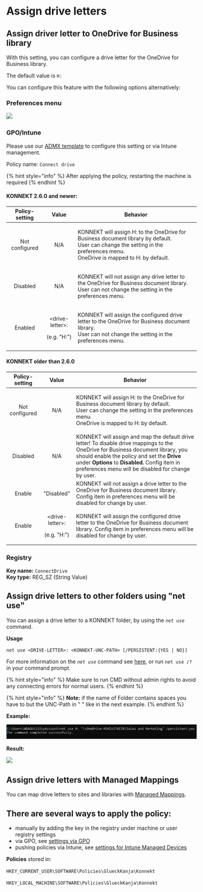 # Assign drive letters

## Assign driver letter to OneDrive for Business library

With this setting, you can configure a drive letter for the OneDrive for Business library.

The default value is `H:`

You can configure this feature with the following options alternatively:

### Preferences menu

![](<../../.gitbook/assets/2022-08-02 16\_18\_33-Window.png>)

### GPO/Intune

Please use our [ADMX template](../management-options/#admx-adml-files) to configure this setting or via Intune management.

Policy name: `Connect drive`

{% hint style="info" %}
After applying the policy, restarting the machine is required
{% endhint %}

#### KONNEKT 2.6.0 and newer:

| Policy-setting |                     Value                     | Behavior                                                                                                                                                                                 |
| :------------: | :-------------------------------------------: | ---------------------------------------------------------------------------------------------------------------------------------------------------------------------------------------- |
| Not configured |                      N/A                      | <p>KONNEKT will assign H: to the OneDrive for Business document library by default. <br>User can change the setting in the preferences menu.<br>OneDrive is mapped to H: by default.</p> |
|    Disabled    |                      N/A                      | <p>KONNEKT will not assign any drive letter to the OneDrive for Business document library. <br>User can not change the setting in the preferences menu.</p>                              |
|     Enabled    | <p>&#x3C;drive-letter>:</p><p>(e.g. "H:")</p> | <p>KONNEKT will assign the configured drive letter to the OneDrive for Business document library. <br>User can not change the setting in the preferences menu.</p>                       |

#### KONNEKT older than 2.6.0

| Policy-setting |                     Value                     | Behavior                                                                                                                                                                                                                                                                                  |
| :------------: | :-------------------------------------------: | ----------------------------------------------------------------------------------------------------------------------------------------------------------------------------------------------------------------------------------------------------------------------------------------- |
| Not configured |                      N/A                      | <p>KONNEKT will assign H: to the OneDrive for Business document library by default. <br>User can change the setting in the preferences menu.<br>OneDrive is mapped to H: by default.</p>                                                                                                  |
|    Disabled    |                      N/A                      | KONNEKT will assign and map the default drive letter! To disable drive mappings to the OneDrive for Business document library, you should enable the policy and set the **Drive** under **Options** to **Disabled.** Config item in preferences menu will be disabled for change by user. |
|     Enable     |                   "Disabled"                  | KONNEKT will not assign a drive letter to the OneDrive for Business document library. Config item in preferences menu will be disabled for change by user.                                                                                                                                |
|     Enable     | <p>&#x3C;drive-letter>:</p><p>(e.g. "H:")</p> | KONNEKT will assign the configured drive letter to the OneDrive for Business document library. Config item in preferences menu will be disabled for change by user.                                                                                                                       |

### Registry

**Key name:** `ConnectDrive`\
**Key type:** REG\_SZ (String Value)

## Assign drive letters to other folders using "net use"

You can assign a drive letter to a KONNEKT folder, by using the _`net use`_ command.

**Usage**

```
net use <DRIVE-LETTER>: <KONNEKT-UNC-PATH> [/PERSISTENT:{YES | NO}]
```

For more information on the _`net use`_ command see [here](https://ss64.com/nt/net-use.html), or run `net use /?` in your command prompt.

{% hint style="info" %}
Make sure to run CMD without admin rights to avoid any connecting errors for normal users.
{% endhint %}

{% hint style="info" %}
**Note:** if the name of Folder contains spaces you have to but the UNC-Path in " " like in the next example.
{% endhint %}

&#x20;**Example:**

![](../../.gitbook/assets/AssignDriveLetter.png)

**Result:**

![](<../../.gitbook/assets/2022-08-02 16\_22\_46-Window.png>)

## Assign drive letters with Managed Mappings

You can map drive letters to sites and libraries with [Managed Mappings](administrative-mappings.md).

## **There are several ways to apply the policy:**

* manually by adding the key in the registry under machine or user registry settings
* via GPO, see [settings via GPO](../management-options/settings-via-gpo.md)
* pushing policies via Intune, see [settings for Intune Managed Devices](../management-options/setting-for-intune-managed-devices-1/intune-mappings.md#connect-drive)

**Policies** stored in:

`HKEY_CURRENT_USER\SOFTWARE\Policies\GlueckKanja\Konnekt`

`HKEY_LOCAL_MACHINE\SOFTWARE\Policies\GlueckKanja\Konnekt`
